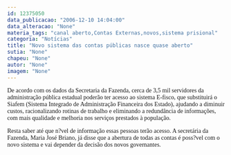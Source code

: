 ```yaml
---
id: 12375050
data_publicacao: "2006-12-10 14:04:00"
data_alteracao: "None"
materia_tags: "canal aberto,Contas Externas,novos,sistema prisional"
categoria: "Notícias"
title: "Novo sistema das contas públicas nasce quase aberto"
sutia: "None"
chapeu: "None"
autor: "None"
imagem: "None"
---
```

<p><P><FONT face=Verdana>De acordo com os dados da Secretaria da Fazenda,&nbsp;cerca de 3,5 mil servidores da administração pública estadual poderão ter acesso ao sistema E-fisco, que substituirá o Siafem (Sistema Integrado de Administração Financeira dos Estado), ajudando a diminuir custos, racionalizando rotinas de trabalho e eliminando a redundância de informações, com mais qualidade e melhoria nos serviços prestados à população. </FONT></P></p>
<p><P><FONT face=Verdana>Resta saber até que n?vel de informação essas pessoas terão acesso. A secretária da Fazenda, Maria José Briano, já disse que a abertura de todas as contas é poss?vel com o novo sistema e vai depender da decisão dos novos governantes.</FONT></P> </p>
